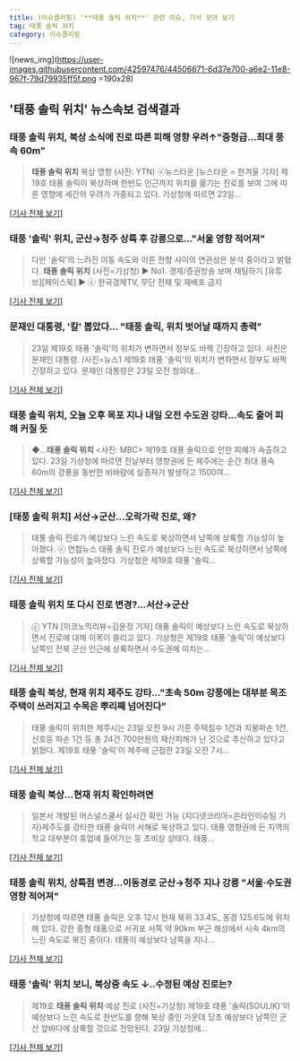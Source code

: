 ```yaml
---
title: (이슈클리핑) '**태풍 솔릭 위치**' 관련 이슈, 기사 모아 보기
tag: 태풍 솔릭 위치
category: 이슈클리핑
---
```

![news_img](https://user-images.githubusercontent.com/42597476/44506671-6d37e700-a6e2-11e8-967f-79d79935ff5f.png =190x28)

## **'**태풍 솔릭 위치**'** 뉴스속보 검색결과
### **태풍 솔릭 위치**, 북상 소식에 진로 따른 피해 영향 우려↑"중형급…최대 풍속 60m"

>**태풍 솔릭 위치** 북상 영향 (사진: YTN) ⓒ뉴스타운 [뉴스타운 = 한겨울 기자] 제19호 태풍 솔릭이 북상하며 한반도 인근까지 위치를 옮기는 진로를 보여 그에 따른 영향에 세간의 우려가 가중되고 있다. 기상청에 따르면 23일...

[[기사 전체 보기]](http://www.newstown.co.kr/news/articleView.html?idxno=337643)

### 태풍 '솔릭' 위치, 군산→청주 상륙 후 강릉으로…"서울 영향 적어져"

>다만 '솔릭'의 느려진 이동 속도와 이른 전향 사이의 연관성은 분석 중이라고 밝혔다. **태풍 솔릭 위치** (사진=기상청) ▶ No1. 경제/증권방송 보며 채팅하기 [유튜브][페이스북] ▶ ⓒ 한국경제TV, 무단 전재 및 재배포 금지

[[기사 전체 보기]](http://news.wowtv.co.kr/NewsCenter/News/Read?articleId=A201808230217&t=NN)

### 문재인 대통령, '칼' 뽑았다… "태풍 솔릭, 위치 벗어날 때까지 총력"

>23일 제19호 태풍 '솔릭'의 위치가 변하면서 정부도 바짝 긴장하고 있다. 사진은 문재인 대통령. /사진=뉴스1 제19호 태풍 '솔릭'의 위치가 변하면서 정부도 바짝 긴장하고 있다. 문재인 대통령은 23일 오전 청와대...

[[기사 전체 보기]](http://moneys.mt.co.kr/news/mwView.php?no=2018082314038084921)

### **태풍 솔릭 위치**, 오늘 오후 목포 지나 내일 오전 수도권 강타…속도 줄어 피해 커질 듯

>◆…**태풍 솔릭 위치** <사진: MBC> 제19호 태풍 솔릭으로 인한 피해가 속출하고 있다. 23일 기상청에 따르면 전날부터 영향권에 든 제주에는 순간 최대 풍속 60m의 강풍을 동반한 비바람에 실종자가 발생하고 1500여...

[[기사 전체 보기]](http://www.joseilbo.com/news/news_read.php?uid=359429&class=33&grp=)

### [**태풍 솔릭 위치**] 서산→군산…오락가락 진로, 왜?

>태풍 솔릭 진로가 예상보다 느린 속도로 북상하면서 남쪽에 상륙할 가능성이 높아졌다. ⓒ 연합뉴스 태풍 솔릭 진로가 예상보다 느린 속도로 북상하면서 남쪽에 상륙할 가능성이 높아졌다. 기상청은 제19호 태풍 '솔릭...

[[기사 전체 보기]](http://www.dailian.co.kr/news/view/734474/?sc=naver)

### **태풍 솔릭 위치** 또 다시 진로 변경?…서산→군산

>ⓒ YTN [이코노믹리뷰=김윤정 기자] 태풍 솔릭이 예상보다 느린 속도로 북상하면서 진로에 대해 이목이 쏠리고 있다. 기상청은 제19호 태풍 '솔릭'이 예상보다 남쪽인 전북 군산 인근에 상륙하면서 수도권에 미치는...

[[기사 전체 보기]](http://www.econovill.com/news/articleView.html?idxno=344477)

### 태풍 솔릭 북상, 현재 위치 제주도 강타…"초속 50m 강풍에는 대부분 목조주택이 쓰러지고 수목은 뿌리째 넘어진다"

>태풍 솔릭이 위치한 제주시는 23일 오전 9시 기준 주택침수 1건과 지붕파손 1건, 신호등 파손 1건 등 총 24건 700만원의 재산피해가 난 것으로 추산하고 있다고 밝혔다. 제19호 태풍 '솔릭'이 제주에 근접한 23일 오전 7시...

[[기사 전체 보기]](http://www.econonews.co.kr/news/articleView.html?idxno=33582)

### 태풍 솔릭 북상…현재 위치 확인하려면

>일본서 개발된 어스널스쿨서 실시간 확인 가능 (지디넷코리아=온라인이슈팀 기자)제주도를 강타한 태풍 솔릭이 서해로 북상하고 있다. 태풍 영향권에 든 지역의 학교 대부분이 휴업에 들어가는 등 초비상 상태다. 태풍...

[[기사 전체 보기]](http://www.zdnet.co.kr/ArticleView.asp?artice_id=20180823141026)

### **태풍 솔릭 위치**, 상륙점 변경…이동경로 군산→청주 지나 강릉 "서울·수도권 영향 적어져"

>기상청에 따르면 태풍 솔릭은 오후 12시 현재 북위 33.4도, 동경 125.6도에 위치해 있다. 강한 중형 태풍으로 서귀포 서쪽 약 90km 부근 해상에서 시속 4km의 느린 속도로 북진 중이다. 태풍이 예상보다 남쪽을 지나...

[[기사 전체 보기]](http://www.g-enews.com/ko-kr/news/article/news_all/201808231347183571581e9b5a60_1/article.html)

### 태풍 '솔릭' 위치 보니, 북상중 속도 ↓..수정된 예상 진로는?

>제19호 **태풍 솔릭 위치**·예상 진로 (사진=기상청) 제19호 태풍 '솔릭(SOULIK)'이 예상보다 느린 속도로 한반도를 향해 북상 중인 가운데 당초 예상보다 남쪽인 군산 앞바다에 상륙할 것으로 전망된다. 23일 기상청에...

[[기사 전체 보기]](http://news.hankyung.com/article/201808230069I)


